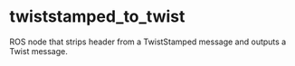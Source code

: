 # twiststamped_to_twist
ROS node that strips header from a TwistStamped message and outputs a Twist message.
